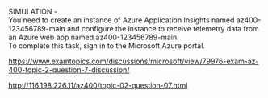 SIMULATION -<br/>You need to create an instance of Azure Application Insights named az400-123456789-main and configure the instance to receive telemetry data from an Azure web app named az400-123456789-main.<br/>To complete this task, sign in to the Microsoft Azure portal.<br/><p><a href="https://www.examtopics.com/discussions/microsoft/view/79976-exam-az-400-topic-2-question-7-discussion/">https://www.examtopics.com/discussions/microsoft/view/79976-exam-az-400-topic-2-question-7-discussion/</a></p><p><a href="http://116.198.226.11/az400/topic-02-question-07.html">http://116.198.226.11/az400/topic-02-question-07.html</a></p><script src="https://giscus.app/client.js"                    data-repo="azsamples/az204"                    data-repo-id="R_kgDOMRXzDQ"                    data-category="General"                    data-category-id="DIC_kwDOMRXzDc4Cgi27"                    data-mapping="pathname"                    data-strict="0"                    data-reactions-enabled="0"                    data-emit-metadata="0"                    data-input-position="bottom"                    data-theme="preferred_color_scheme"                    data-lang="en"                    crossorigin="anonymous"                    async>                    </script>
